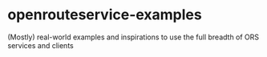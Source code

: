 # openrouteservice-examples
(Mostly) real-world examples and inspirations to use the full breadth of ORS services and clients
